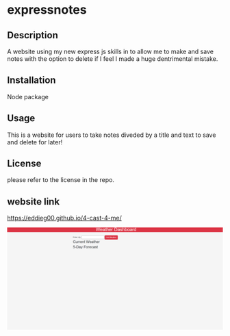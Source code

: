 # expressnotes

## Description 

A website using my new express js skills in to allow me to make and save notes with the option to delete if I feel I made a huge dentrimental mistake. 

## Installation

Node package

## Usage

This is a website for users to take notes diveded by a title and text to save and delete for later!
## License 

please refer to the license in the repo.

## website link
https://eddieg00.github.io/4-cast-4-me/


![ScreenShot](https://github.com/eddieg00/4-cast-4-me/blob/main/screenshot/Weather%20API.png?raw=true)
